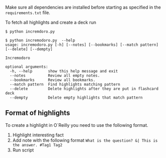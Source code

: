 Make sure all dependencies are installed before starting as specified in the `requirements.txt` file.

To fetch all highlights and create a deck run

`$ python incremdoro.py`

```
$ python incremodoro.py  --help
usage: incremodoro.py [-h] [--notes] [--bookmarks] [--match pattern] [--delete] [--dempty]

Incremodoro

optional arguments:
  -h, --help       show this help message and exit
  --notes          Review all empty notes.
  --bookmarks      Review all bookmarks.
  --match pattern  Find highlights matching pattern
  --delete         Delete highlights after they are put in flashcard deck
  --dempty         Delete empty highlights that match pattern
```

## Format of highlights
To create a highlight in O`Reilly you need to use the following format.
1. Highlight interesting fact
2. Add note with the following format `What is the question? &| This is the answer. #Tag1 Tag2`
3. Run script